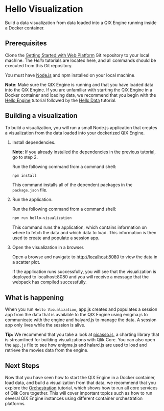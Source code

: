 # Hello Visualization

Build a data visualization from data loaded into a QIX Engine running inside a Docker container.

## Prerequisites

Clone the [Getting Started with Web Platform](https://github.com/qlik-ea/getting-started-with-web-platform) Git repository
to your local machine. The *Hello* tutorials are located here, and all commands should be executed from this Git repository.

You must have [Node.js](https://nodejs.org/en/) and npm installed on your local machine.

**Note:** Make sure the QIX Engine is running and that you have loaded data into the QIX Engine.
If you are unfamiliar with starting the QIX Engine in a Docker container and loading data,
we recommend that you begin with the [Hello Engine](./hello-engine.md) tutorial followed by the
[Hello Data](./hello-data.md) tutorial.

## Building a visualization

To build a visualization, you will run a small Node.js application
that creates a visualization from the data loaded into your dockerized QIX Engine.

1. Install dependencies.

    **Note:** If you already installed the dependencies in the previous tutorial, go to step 2.

    Run the following command from a command shell:

    ```bash
    npm install
    ```

    This command installs all of the dependent packages in the `package.json` file.

1. Run the application.

    Run the following command from a command shell:

    ```bash
    npm run hello-visualization
    ```

    This command runs the application, which contains information on where to fetch the data and which data to load.
    This information is then used to create and populate a session app.

1. Open the visualization in a browser.

    Open a browse and navigate to [http://localhost:8080](http://localhost:8080) to view the data in a scatter plot.

    If the application runs successfully,
    you will see that the visualization is deployed to localhost:8080
    and you will receive a message that the webpack has compiled successfully.

## What is happening

When you run `Hello Visualization`, app.js creates and populates a session app
from the data that is available to the QIX Engine using enigma.js
to communicate with the engine and halyard.js to manage the data.
A session app only lives while the session is alive.

**Tip:** We recommend that you take a look at [picasso.js](https://github.com/qlik-ea/picasso.js),
a charting library that is streamlined for building visualizations with Qlik Core.
You can also open the `app.js` file to see how enigma.js and halard.js are used
to load and retrieve the movies data from the engine.

## Next Steps

Now that you have seen how to start the QIX Engine in a Docker container,
load data, and build a visualization from that data,
we recommend that you explore the [Orchestration](./orchestration.md) tutorial,
which shows how to run all core services of Qlik Core together.
This will cover important topics such as how to run several QIX Engine instances using
different container orchestration platforms.

